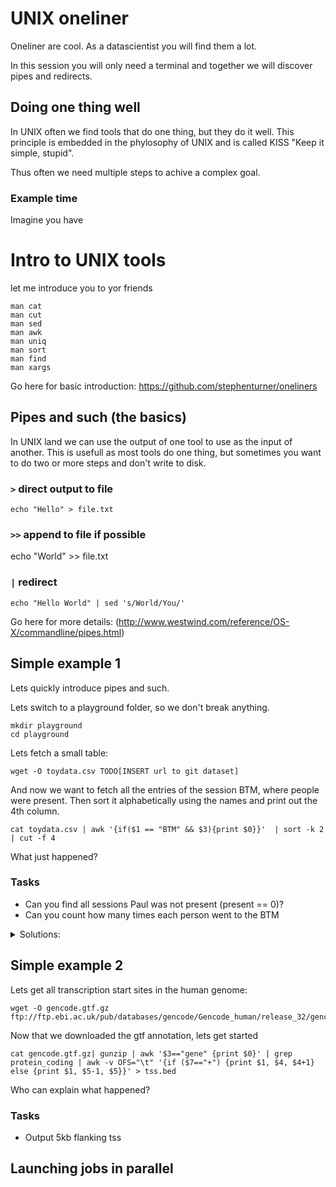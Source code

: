 # UNIX oneliner

Oneliner are cool. As a datascientist you will find them a lot.

In this session you will only need a terminal and together we will 
discover pipes and redirects.


## Doing one thing well
In UNIX often we find tools that do one thing, but they do it well. This principle is embedded in the phylosophy of UNIX and is called KISS "Keep it simple, stupid".

Thus often we need multiple steps to achive a complex goal. 

### Example time
Imagine you have 



# Intro to UNIX tools
let me introduce you to yor friends

```
man cat
man cut 
man sed
man awk
man uniq
man sort
man find
man xargs
```

Go here for basic introduction: https://github.com/stephenturner/oneliners

## Pipes and such (the basics)

In UNIX land we can use the output of one tool to use as the input of another. 
This is usefull as most tools do one thing, but sometimes you want to do two or more
steps and don't write to disk.

### `>` direct output to file
```
echo "Hello" > file.txt
```
### `>>` append to file if possible
echo "World" >> file.txt

### `|` redirect
```
echo "Hello World" | sed 's/World/You/' 
```

Go here for more details:
(http://www.westwind.com/reference/OS-X/commandline/pipes.html)


## Simple example 1
Lets quickly introduce pipes and such.

Lets switch to a playground folder, so we don't break anything.
```
mkdir playground
cd playground
```

Lets fetch a small table:
```
wget -O toydata.csv TODO[INSERT url to git dataset]
```
And now we want to fetch all the entries of the session BTM, where people were present.
Then sort it alphabetically using the names and print out the 4th column.

```
cat toydata.csv | awk '{if($1 == "BTM" && $3){print $0}}'  | sort -k 2 | cut -f 4
```
What just happened?

### Tasks
- Can you find all sessions Paul was not present (present == 0)?
- Can you count how many times each person went to the BTM

<details>
  <summary> Solutions:</summary>
  
  Task 1 solution
  ```
  awk '{if($2 == "Paul" && $3 == "1"){print $0}}' playgroundata.tsv | wc -l
  ```

  Task 2 solution
  ```
  awk '{if($3 == "1"){print $2}}' playgroundata.tsv | sort | uniq -c
  ```

</details>

## Simple example 2

Lets get all transcription start sites in the human genome:

```
wget -O gencode.gtf.gz ftp://ftp.ebi.ac.uk/pub/databases/gencode/Gencode_human/release_32/gencode.v32.annotation.gtf.gz 
```
Now that we downloaded the gtf annotation, lets get started
```
cat gencode.gtf.gz| gunzip | awk '$3=="gene" {print $0}' | grep protein_coding | awk -v OFS="\t" '{if ($7=="+") {print $1, $4, $4+1} else {print $1, $5-1, $5}}' > tss.bed

```

Who can explain what happened?


### Tasks

- Output 5kb flanking tss

## Launching jobs in parallel


